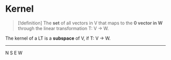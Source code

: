 # Kernel

>[!definition]
>The **set** of all vectors in V that maps to the **0 vector in W** through the linear transformation T: V → W.


The kernel of a LT is a **subspace** of V, if T: V → W. 

---
N
S
E
W